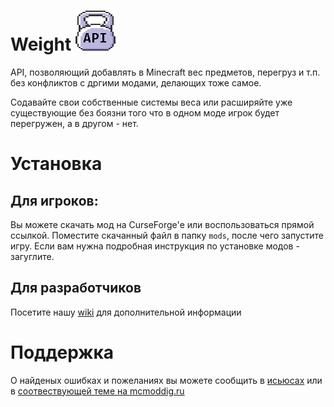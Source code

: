 # Weight <img src="github_media/logo.png" alt="logo"/>
API, позволяющий добавлять в Minecraft вес предметов, перегруз и т.п. без конфликтов с дргими модами, делающих тоже самое.

Содавайте свои собственные cистемы веса или расширяйте уже существующие без боязни того что в одном моде игрок будет перегружен, а в другом - нет.

# Установка
## Для игроков:
Вы можете скачать мод на CurseForge'е или воспользоваться прямой ссылкой. Поместите скачанный файл в папку `mods`, после чего запустите игру. Если вам нужна подробная инструкция по установке модов - загуглите.

## Для разработчиков
Посетите нашу [wiki](https://github.com/RareScrap/WeightAPI/wiki) для дополнительной информации

# Поддержка
О найденых ошибках и пожеланиях вы можете сообщить в [исьюсах](https://github.com/RareScrap/WeightAPI/issues) или в [соотвествующей теме на mcmoddig.ru](https://forum.mcmodding.ru/resources/weightapi-edinyj-api-dlja-vesovyx-inventarej.164/)
